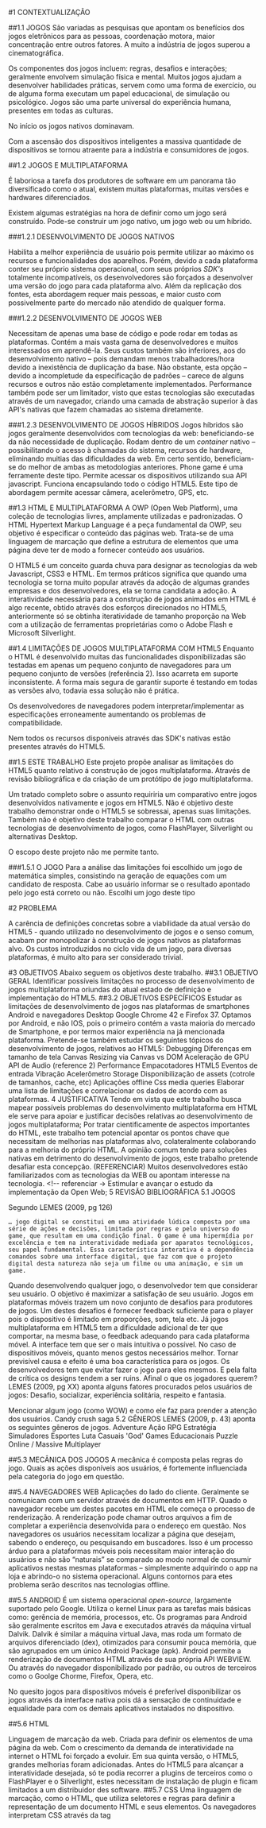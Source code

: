 #1  CONTEXTUALIZAÇÃO

##1.1  JOGOS
São variadas as pesquisas que apontam os benefícios dos jogos eletrônicos para as pessoas, coordenação motora, maior concentração entre outros fatores. A muito a indústria de jogos superou a cinematográfica.

<!-- estatísticas sobre os jogos -->


Os componentes dos jogos incluem: regras, desafios e interações; geralmente envolvem simulação física e mental. Muitos jogos ajudam a desenvolver habilidades práticas, servem como uma forma de exercício, ou de alguma forma executam um papel educacional, de simulação ou psicológico. Jogos são uma parte universal do experiência humana, presentes em todas as culturas.

No início os jogos nativos dominavam.

Com a ascensão dos dispositivos inteligentes a massiva quantidade de dispositivos se tornou atraente para a indústria e consumidores de jogos.

##1.2  JOGOS E MULTIPLATAFORMA

É laboriosa a tarefa dos produtores de software em um panorama tão diversificado como o atual, existem muitas plataformas, muitas versões e hardwares diferenciados.

Existem algumas estratégias na hora de definir como um jogo será construído. Pode-se construir um jogo nativo, um jogo web ou um híbrido.

###1.2.1  DESENVOLVIMENTO DE JOGOS NATIVOS

Habilita a melhor experiência de usuário pois permite utilizar ao máximo os recursos e funcionalidades dos aparelhos. Porém, devido a cada plataforma conter seu próprio sistema operacional, com seus próprios *SDK's* totalmente incompatíveis, os desenvolvedores são forçados a desenvolver uma versão do jogo para cada plataforma alvo. Além da replicação dos fontes, esta abordagem requer mais pessoas, e maior custo com possivelmente parte do mercado não atendido de qualquer forma.

###1.2.2  DESENVOLVIMENTO DE JOGOS WEB

Necessitam de apenas uma base de código e pode rodar em todas as plataformas.
Contém a mais vasta gama de desenvolvedores e muitos interessados em aprendê-la. Seus custos também são inferiores, aos do desenvolvimento nativo – pois demandam menos trabalhadores/hora devido a inexistência de duplicação da base.
Não obstante, esta opção – devido a incompletude da especificação de padrões – carece de alguns recursos e outros não estão completamente implementados. Performance também pode ser um limitador, visto que estas tecnologias são executadas através de um navegador, criando uma camada de abstração superior à das API's nativas que fazem chamadas ao sistema diretamente.

###1.2.3  DESENVOLVIMENTO DE JOGOS HÍBRIDOS
Jogos híbridos são jogos geralmente desenvolvidos com tecnologias da web: beneficiando-se da não necessidade de duplicação. Rodam dentro de um *container* nativo – possibilitando o acesso à chamadas do sistema, recursos de hardware, eliminando muitias das  dificuldades da web.
Em certo sentido, beneficiam-se do melhor de ambas as metodologias anteriores.
Phone game é uma ferramente deste tipo. Permite acessar os dispositivos utilizando sua API javascript. Funciona encapsulando todo o código HTML5. Este tipo de abordagem permite acessar câmera, acelerômetro, GPS, etc.

##1.3  HTML E MULTIPLATAFORMA
A OWP (Open Web Platform), uma coleção de tecnologias livres, amplamente utilizadas e padronizadas.  O HTML Hypertext Markup Language é a peça fundamental da OWP, seu objetivo é especificar o conteúdo das páginas web. Trata-se de uma linguagem de marcação que define a estrutura de elementos que uma página deve ter de modo a fornecer conteúdo aos usuários.

O HTML5 é um conceito guarda chuva para designar as tecnologias da web Javascript, CSS3 e HTML. Em termos práticos significa que quando uma tecnologia se torna muito popular através da adoção de algumas grandes empresas e dos desenvolvedores, ela se torna candidata a adoção.
A interatividade necessária para a construção de jogos animados em HTML é algo recente, obtido através dos esforços direcionados no HTML5, anteriormente só se obtinha iteratividade de tamanho proporção na Web com a utilização de ferramentas proprietárias como o Adobe Flash e Microsoft Silverlight.

##1.4  LIMITAÇÕES DE JOGOS MULTIPLATAFORMA COM HTML5
Enquanto o HTML é desenvolvido muitas das funcionalidades disponibilizadas são testadas em apenas um pequeno conjunto de navegadores para um pequeno conjunto de versões (referência 2). Isso acarreta em suporte inconsistente.  A forma mais segura de garantir suporte é testando em todas as versões alvo, todavia essa solução não é prática.

Os desenvolvedores de navegadores podem interpretar/implementar as especificações erroneamente aumentando os problemas de compatibilidade.

Nem todos os recursos disponíveis através das SDK's nativas estão presentes através do HTML5.

##1.5  ESTE TRABALHO
Este projeto propõe analisar as limitações do HTML5 quanto relativo á construção de jogos multiplataforma. Através de revisão bibliográfica e  da criação de um protótipo de jogo multiplataforma.

Um tratado completo sobre o assunto requiriria um comparativo entre jogos desenvolvidos nativamente e jogos em HTML5.
Não é objetivo deste trabalho demonstrar onde o HTML5 se sobressai, apenas suas limitações.
Também não é objetivo deste trabalho comparar o HTML com outras tecnologias de desenvolvimento de jogos, como FlashPlayer, Silverlight ou alternativas Desktop.

O escopo deste projeto não me permite tanto.

###1.5.1  O JOGO
Para a análise das limitações foi escolhido um jogo de matemática simples, consistindo na geração de equações com um candidato de resposta. Cabe ao usuário informar se o resultado apontado pelo jogo está correto ou não. Escolhi um jogo deste tipo


#2  PROBLEMA

A carência de definições concretas sobre a viabilidade da atual versão do HTML5 - quando utilizado no desenvolvimento de jogos e o senso comum, acabam por monopolizar à construção de jogos nativos as plataformas alvo.
Os custos introduzidos no ciclo vida de um jogo, para diversas plataformas, é muito alto para ser considerado trivial.

#3  OBJETIVOS
Abaixo seguem os objetivos deste trabalho.
##3.1  OBJETIVO GERAL
Identificar possíveis limitações no processo de desenvolvimento de jogos multiplataforma oriundas do atual estado de definição e implementação do HTML5.
##3.2  OBJETIVOS ESPECÍFICOS
Estudar as limitações de desenvolvimento de jogos nas plataformas de smartphones Android e navegadores Desktop Google Chrome 42 e Firefox 37. Optamos por Android, e não IOS, pois o primeiro contém a vasta maioria do mercado de Smartphone, e por termos maior experiência na já mencionada plataforma.
    Pretende-se também estudar os seguintes tópicos do desenvolvimento de jogos, relativos ao HTML5:
    Debugging
    Diferenças em tamanho de tela
    Canvas
     Resizing via Canvas vs DOM
     Aceleração de GPU
     API de Audio (reference 2)
    Performance
    Empacotadores HTML5
    Eventos de entrada
    Vibração
    Acelerômetro
    Storage
    Disponibilização de assets (cotrole de tamanhos, cache, etc)
    Aplicações offline
    Css media queries
Elaborar uma lista de limitações e correlacionar os dados de acordo com as plataformas.
 4  JUSTIFICATIVA
Tendo em vista que este trabalho busca mapear possíveis problemas do desenvolvimento multiplataforma em HTML ele serve para apoiar e justificar decisões relativas ao desenvolvimento de jogos multiplataforma;
Por tratar cientificamente de aspectos importantes do HTML, este trabalho tem potencial apontar os pontos chave que necessitam de melhorias nas plataformas alvo, colateralmente colaborando para a melhoria do próprio HTML.
A opinião comum tende para soluções nativas em detrimento do desenvolvimento de jogos, este trabalho pretende desafiar esta concepção. (REFERENCIAR)
Muitos desenvolvedores estão familiarizados com as tecnologias da WEB ou apontam interesse na tecnologia. <!-- referenciar →
Estimular e avançar o estudo da implementação da  Open Web;
 5  REVISÃO BIBLIOGRÁFICA
 5.1  JOGOS

Segundo LEMES (2009, pg 126)

    … jogo digital se constitui em uma atividade lúdica composta por uma série de ações e decisões, limitada por regras e pelo universo do game, que resultam em uma condição final. O game é uma hipermídia por excelência e tem na interatividade mediada por aparatos tecnológicos, seu papel fundamental. Essa característica interativa é a dependência comandos sobre uma interface digital, que faz com que o projeto digital desta natureza não seja um filme ou uma animação, e sim um game.

Quando desenvolvendo qualquer jogo, o desenvolvedor tem que considerar seu usuário. O objetivo é maximizar a satisfação de seu usuário.  Jogos em plataformas móveis trazem um novo conjunto de desafios para produtores de jogos. Um destes desafios é fornecer feedback suficiente para o player pois o dispositivo é limitado em proporções, som, tela etc. Já jogos multiplataforma em HTML5 tem a dificuldade adicional de ter que comportar, na mesma base, o feedback adequando para cada plataforma móvel.
A interface tem que ser o mais intuitiva o possível. No caso de dispositivos móveis, quanto menos gestos necessários melhor.
Tornar previsível causa e efeito é uma boa característica para os jogos.
Os desenvolvedores tem que evitar fazer o jogo para eles mesmos. E pela falta de crítica os designs tendem a ser ruins. Afinal o que os jogadores querem? LEMES (2009, pg XX) aponta alguns fatores procurados pelos usuários de jogos: Desafio, socializar, experiência solitária, respeito e fantasia.

Mencionar algum jogo (como WOW) e como ele faz para prender a atenção dos usuários.
Candy crush saga
 5.2  GÊNEROS
LEMES (2009, p. 43)  aponta os seguintes gêneros de jogos.
Adventure
Ação
RPG
Estratégia
Simuladores
Esportes
Luta
Casuais
'God' Games
Educacionais
Puzzle
Online / Massive Multiplayer

##5.3  MECÂNICA DOS JOGOS
A mecânica é composta pelas regras do jogo. Quais as ações disponíveis aos usuários, é fortemente influenciada pela categoria do jogo em questão.

##5.4  NAVEGADORES WEB
Aplicações do lado do cliente. Geralmente se comunicam com um servidor através de documentos em HTTP. Quado o navegador recebe um destes pacotes em HTML ele começa o processo de renderização. A renderização pode chamar outros arquivos a fim de completar a experiência desenvolvida para o endereço em questão.
Nos navegadores os usuários necessitam localizar a página que desejam, sabendo o endereço, ou pesquisando em buscadores. Isso é um processo árduo para a plataformas móveis pois necessitam maior interação do usuários e não são “naturais” se comparado ao modo normal de consumir aplicativos nestas mesmas plataformas – simplesmente adquirindo o app na loja e abrindo-o no sistema operacional. Alguns contornos para etes problema serão descritos nas tecnologias offline.

##5.5  ANDROID
É um sistema operacional *open-source*, largamente suportado pelo Google. Utiliza o kernel Linux para as tarefas mais básicas como: gerência de memória, processos, etc. Os programas para Android são geralmente escritos em Java e executados através da máquina virtual Dalvik.
Dalvik é similar a máquina virtual Java, mas roda um formato de arquivos diferenciado (dex), otimizados para consumir pouca memória, que são agrupados em um único Android Package (apk).
 Android permite a renderização de documentos HTML através de sua própria API WEBVIEW. Ou através do navegador disponibilizado por padrão, ou outros de terceiros como o Goolge Chorme, Firefox, Opera, etc.

No quesito jogos para dispositivos móveis é preferível disponibilizar os jogos através da interface nativa pois dá a sensação de continuidade e equalidade para com os demais aplicativos instalados no dispositivo.

##5.6  HTML

Linguagem de marcação da web. Criada para definir os elementos de uma página da web. Com o crescimento da demanda de interatividade na internet o HTML foi forçado a evoluir. Em sua quinta versão, o HTML5, grandes melhorias foram adicionadas. Antes do HTML5 para alcançar a interatividade desejada, só te podia recorrer a plugins de terceiros como o FlashPlayer e o Silverlight, estes necessitam de instalação de plugin e ficam limitados a um distribuidor des software.
##5.7  CSS
Uma linguagem de marcação, como o HTML,  que utiliza seletores e regras para definir a representação de um documento HTML e seus elementos.
Os navegadores interpretam CSS através da tag <style>.
Sua última versão, o CCS3, introduziu várias funcionalidades multiplataforma como media-queries que possibilitam regras para tamanhos de tela e Transformções 3D.ojjkk
Muitos navegadores também suportam aceleração de GPU (Graphis Process Unit) para elementos que tenham transformações 3d.
Flow de documento, ordem e posição em que os elementos tem que aparecer na página. Modelo de caixa o que encapsula o conteúdo em um elementos.

## 5.8  JAVASCRIPT
Todo o navegador atual contém um interpretador de javascript tornando-o portável.
Emacscript criado pela Netscape se tornou tão popular que foi abraçada pela W3C
Atualmente a linguagem de programação mais popular do mundo.
Javascript 6 trás conceitos de orientação à objetos.
Existem vários transpiladores para javacript que permitem a utilização de linguagens que evoluem mais rapidamente.
Na versão estável atual 5.1, é  uma linguagem que falha ao impressionar. Especialmente quando comparada com linguagens mais maduras como C++. O objetivo inicial do javascript nunca for para ser utilizada em projetos de grande escala.
Desenvolvedores superutilizam seus acerrtos.
Existem músitas ferramentas de desenvolvimento designadas para alivar as falhas do javascirpt como transpiladores.
Seu ciclo de desenvolvimento é demorado pois necessita da aprovação de muitas partes.
Tipicamente javascript é criado separadamente do html, através da tag <script>. Quando os navegadores encontram essa tag eles fazem a requisição para o servidor para intejetar o código no documento. Isso pode ser problemático para projetos que incluam vários scripts.

Javascript se tornou portável e isso é um componente chave no desenvolvimento de jogos.

##5.9  ALTERNATIVAS AO JAVASCRIPT
Abaixo segem algumas tecnologias que servem de alternativa ao Javascript.
###5.9.1  TYPESCRIPT
Conhecido como uma versão extendida do Javascript que compila para javascript normal. Isso significa que os desenvolvedores podem continuar escrevendo Javascript normalmente. Typescript oferece classes, interfaces e módulos. 
###5.9.2  DART
Goolge. DartVM é uma máquina virtual que está embebido no google-chrome. Significante melhorias em perfomance quando comparado ao Javascript. Existe o dart2js que compila código em dart para javascript.

##5.10  DOCUMENT OBJECT MODEL (DOM)
É uma plataforma e interface agnóstica a linguagem que permite os programas e scripts dinamicamente acessar e atualizar o conteúdo, estrutura e estilo de docuemntos. Pode ser novamente processado e o resultado aparecer na tela. O navegador cria um DOM quando ele processa os elementos e tags encontrados em um documento HTML.Gmail é uma aplicação de única página (single-page) que se baseia fortemente no DOM para gerar conteúdo dinâmico e interativo oferecido pelo DOM.

##5.11  CANVAS

A nova tag <canvas> define um layer gráfico em documentos HTML que pode ser desenhado através de Javascript.
Permite desenhar diagramas, gráficos e animações [7]. É baseado em bitmap.
O suporte ainda é escasso.
Muitas vezes lento. Algumas soluções tentam arrumar isso através da utilização de GPU.
Apache Cordovautliza o FastCanvas.

CocoonJS é uma aplicativo híbrido que preenche a fraca implementação de OPENGL nos dispositivos móveis possibilitando se desenvolver em WEBGL.
##5.12  WEBGL
Baseado no OpenGL
Web GL não foi utilizada no trabalho apesar de ser de grande relevância no processo de jogos pois ainda não está completamente especificada e a diciculdade e escopo do projeto aumentariam muito se tivessem de incluir um jogos 3D.
Versão da especificação atual?
##5.13  VIDEO
##5.14  AUDIO
Audio é um componente vital para oferecer grande satisfação aos usuários de jogos. Provê feedback e imerge o usuário. Efeitos de som e música podem servir como mecanismo. Jogadores tem baixa tolerância a volume, deve ser utilizado com cautela.
###5.14.1  TAG AUDIO
A tag <audio> define um som dentro de um docuemento html. Quando o o elemento é renderizado pelos navegadores, ele carrega o conteúdo que pode ser reproduzido pelo player de audio do navegador. Existem múitas discrepâncias entre os formados aceitaveis pelos navegadores. È um tanto limitada quanto comparada ao aúdio de múltiplos canais disponibilizados por SDKs nativas.
###5.14.2  API DE AUDIO
É uma interface de audio experimental para Javascript. Provê maior flexibilidade na manipulação de audio. Essa tecnologia é muito mais nova do que a tag audio.
FORMATOS DE ÁUDIO
##5.15  CAMERA
##5.16  ENTRADA DE COMANDOS
Na construção da grande maioria dos jogos é muitas vezes imprescindível alta flexibilidade na gestão de entrada de dados. Este fator muito se amplia na criação de jogos multiplataforma, seja através de teclado, tela sensível ou sensor de movimentos, o importante é oferecer a melhor experiência possível por plataforma. O HTML5 trata todos estes casos abstratamente na forma de eventos, os quais podem ser escutados através de listeners. Os eventos básicos são: keydown (tecla baixa), keyup (tecla solta) e keypress (tecla pressionada).

Para detectar suporte aos mais variados recursos do HTML5 no browser do cliente existem duas possibilidades. Pode-se implementar testes para cada funcionalidade utilizada abordando os detalhes de implementação de cada uma ou então fazer uso de alguma biblioteca especializada neste processo, o Modernizr é uma opção open-source deste tipo de biblioteca, este gera uma lista de booleanos sobre grande variedade dos recursos HTML5, dentre estes, geolocalização, canvas, áudio, vídeo e local storage.
##5.17  CACHE
Applicações offline.
Algumas tecnologias desta classe são:
##5.18  OFFLINE E ARMAZENAMENTO
###5.18.1  LOCAL STORAGe
Também conhecido como WebStorage na especificação do HTML5. Provê uma forma de armazenar os dados como chave-valor dentro do navegador. Os dados são persistido mesmo que o navegador seja fechado.
###5.18.2  WEB SQL
Simplesmente um banco de dados SQLite embebido no navegador. Permite tabelas relacionais. O tamanho padrão do banco de dados é 5Mbytes e pode ser extendido pelo usuário.

##5.19  RECURSOS NATIVOS ATUALMENTE INDISPONíVEIS PARA O HTML5
- Suporte à câmera;
- Suporte à calendário;
##5.20  DEBUG
###5.20.1  WEINRE
Debugger remoto depreciado.
 5.21  TECNOLOGIAS POLYFILL
Acarretando assim, que muitos browsers não implementam algumas funcionalidades, completa ou parcialmente especificadas, daí surge a necessidade dos polyfills (tecnologias de preenchimento de lacunas) para implementar estas camadas.

Uma das soluções mais promissoras polyfill é o PhoneGap ou Apache Cordova, esta ferramenta é open-source e possibilita utilizar de inúmeros recursos de hardware da grande maioria das produtoras de dispositivos móveis.
##5.22  FERRAMENTAS
###5.22.1  NODEJS
Permite rodar Javascript fora do browser. Utiliza um modelo dirigido à eventos sem bloqueio, tornando-o rápido e eficiente.
###5.22.2  SISTEMAS DE BUILDING
Aquivos javascript são requisitados do servidor assincronamente. Isso pode levar a tempos de requição pouco desejáveis. Uma saída seria escrever o código em apenas um arquivo mais isso leva a gerência de código bagunçada. A saída mais comum entre desenvolvedores é utiliza ruma ferramenta que junta todos os arquivos e disponibiliza apenas um para o usuário.
###5.22.3  GRUNT
Aplica as modificações separadamente em cada arquivo.
###5.22.4  GULP
Utiliza o conceito de streams para aplicar todas as modificações sobre um arquivo de uma vez só.
Minify, obfuscation
###5.22.5  SOURCE MAPS
Para encontrar os arquivos minificados a fim de ajudar o desenvolvedor a debugar a aplicação.
###5.22.6  MINIFY
Remover caracteres desnecessários do javascript como espaços vazios, diminuindo o tamanho dos nomes, fazendo o tempo de loading diminuir.
###5.22.7  GERENCIADORES DE PACOTES
###5.22.8  BOWER
Package manager para a web
###5.22.9  NPM
Package manager para o NODE
##5.23  DISPONIBILIZAÇÂO DA APLICAÇÂO
Links com manifestos

###5.23.1  INSTALAÇÃO
Este método é benéfico pois possibilita ao usuário a mesma experiência ao adquirir uma aplicação normal. Este tipo de aplicação é comummente referido como "híbrido".

####5.23.1.1  CROSSWALK
Crosswalk empacota os fontes juntamente com uma versão do Chromium, a versão open-source do Google-Chrome. Isso faz com que o software se comporte da mesma forma para todas as versões de dispositivos Android.
####5.23.1.2  PHONEGAP

###5.23.2  PHONEGAP CLOUD
Este serviço possibilita que se faça upload de um arquivo compactado contendo os fontes – ou apontando para um repositório no github – que no tempo desta pesquisa não estava funcionando; e se gere o APK para o android nativamente.
###5.24  O JOGO
Devido ao fato deste trabalho explorar as limitações dos jogos em HTML5, optei por evitar a utilização de plugins e ferramentas de terceiros que pudessem ocultar alguma limitação.
Escolhi a simplicidade para não precisar ficar muito tempo aprendendo as coisas em detrimento do refinamento da pesquisa.

A mecânica

O jogo consiste em simplesmente em uma tela que apresenta equações e um possível resultado. Cabe ao jogador decidir se o resultado está certo ou errado. O tempo é um fator levado em consideração, quão mais rápido o jogador acertar se a afirmação está correta ou não, mais pontos ele receberá.

Argumentos à favor da escolha do game:
Tem porfundidade, permite a adição de novos recursos no futuro;
É facilmente traduzível em tamanhos de telas difrentes e tipos de entrada de dados diferentes;


###5.24.1  IMPLEMENTAÇÃO
Não tenho grande experiência com o desenvolvimento de jogos nem com o desenvolvimento em HTML5. Também para não interferir na pesquisa busquei não me distanciar do que é considerado padrão em ferramentas e métodos.
Comecei escrevendo o aplicativo para o Navegador do desktop pois era o que estava mais acessível no momento. Mais tarde descobri que de fato é assim que de desnvolve.

##5.25  FEEDBACK
#6  TRABALHOS SIMILARES
(Referência 2) Faz uma revisão de aspectos do HTML5 através da construção de um jogo. O autor foca muito nos aspectos de criação de jogos e feedback do desenvolvimento. Troca de tecnologias e não especificamente nas limitações conforme o meu trabalho. Em outras palavras seu escopo é mais genérico e não tão preciso quanto este

#7  METODOLOGIA
    
O primeiro passo consiste em definir as plataformas alvo do trabalho; devem ser plataformas mercadologicamente relevantes ao desenvolvimento de jogos, que possibilitem a criação de aplicativos em HTML e que acentuem o antagonismo de características.
Segue-se com a construção de uma lista com os recursos relevantes aos jogos que, empiricamente, sofrem ou são comummente ligados à limitações multiplataforma. Segue-se uma pesquisa para aprofundar teoricamente cada um dos recursos, possivelmente elegendo novos.
Com um baseamento teórico substancial, o próximo passo é a criação do protótipo de um jogo multiplataforma que utilize recursos potencialmente limitados. Para ser considerado pronto, o protótipo deve ser testado, e estar funcional, com adaptações ou não, em cada uma das plataformas alvo definidas.
Com o protótipo concebido, o passo que segue é a enumeração, e descrição das limitações detectadas no processo de desenvolvimento e testes do jogo. Este detalhamento deve responder as seguintes perguntas:

Quais as limitações foram encontradas no jogo?
Em quais plataformas?
Sob quais circunstâncias?
As limitações puderam ser contornadas?
Algum efeito colateral das limitações no jogo?
Qual a categoria do problema: usabilidade, funcionalidade, manutibilidade, portabilidade ou performance? (segundo ISO)


#8  RESULTADOS
Abaixo constam as limitações encontradas durante a pesquisa e concepção do jogo
##8.1  LIMITAÇÕES
1.  VERSÕES
A grande maioria dos dispositivos atualmente no mercado utilizam obsoletas de seus softwares. Isso dificulta o desenvolvimento. Se a tecnologia de tradução para o browser utilizar o a classe Webview do Android - como o Apache cordova faz - as versões mais antigas podem ser penalizadas com problemas de performance ou falta de recursos.

2. OFFLINE

Refresh duplo para ver assets cacheados. Ver: http://buildnewgames.com/game-asset-management/

3. AUDIO
Api de som quebra quando executado diversas vezes.
Os navegadores variam na disponibilização de formatos aceitáveis
Somente um áudio pode ser tocado no Navegador do Android
Não é possível trocar o volume no IOS.  
Alguns navegadores favorecem formatos ogg (vorbis) e outros, como o Safari, favorecem o MP3.
3. VIDEO
Codecs
4. ASSETS

Trafegar muitos assets deixa o sistema lento.

 Contorno
Utilizando páginas de carregamento e/ou cache;

5. UI

É muito custoso desenvolver uma interfaces que pareçam nativas para cada dispositivo sem a utilização de plugins e ferramentas especializadas.
Em termos gerais, trabalhar com proporções é positivo. Não obstante há casos, como o dos botões de certo e errado que a proporções ficam exageradas, nesses casos a utilizada de max-width é uma solução conveniente.   

6. PERFORMANCE

ACELERAÇÂO DE GPU
7. Acelerômetro

8. IMPLEMENTAÇÃO INCONSISTENTE DE APIs

9.  TAMANHO DE TELA
Em alguns casos o tamanho das telas pode ser um fator limitante – como no caso de jogos de estratégia. Jogadores com telas menores podem sair em desvantagem.
9.  CAMERA


Falar sobre câmera.


Limitação
Desktop/Firefox
Desktop/Google Chrome
Smatphone/Android













#9  CONCLUSÕES
Não pude testar todos os métodos e ferramentas e versões à disposição, um trabalho completo demandaria esforços conjuntos de muitos indivíduos ou um período de tempo bem mais extenso. Se uma empresa deseja produzir jogos nativos elas precisarão de vários desenvolvedores. Eu sozinho fui capaz de produzir um jogo em tempo razoável trabalhando apenas com a plataforma web.

Por não utilizar frameworks e bibliotecas estou me distanciando dos casos da vida real.
Só poderemos considerar o HTML como uma jjkkespecificação pronta quando for possível fazer tudo o que se faz nativamente com os dispositivos através de uma API web padronizada.

##9.1  TRABALHOS FUTUROS
EMACSCRIPT 7


#10  CRONOGRAMA
O cronograma foi especificado de acordo com o detalhado na metodologia, suas datas estão especificadas de acordo com dias úteis disponíveis no calendário.
Etapa
Indicador físico
Previsão


Início
Término
1. Pesquisa explanatória sobre o estado da arte das tecnologias e conceitos.
Documento
12/08
30/08
2. Identificar as tecnologias que melhor satisfazem as necessidades do projeto.
Documento
01/09
02/09
3. Análise do jogo
Documento
02/09
17/09
4. Construção de protótipo
Documento, Software
17/09
10/10
5. Construção de versão final
Documento, Software
10/10
30/10
7. Exportação dos binários específicos de plataforma
Software
1/11
2/11
8. Disponibilização da aplicação online
- 
2/11
3/11
9. Levantamento das experiências obtidas como HTML5, e especificidades da implementação do controle de movimento e da interface de usuário.
Documento
4/11
7/11
10. Criação de comparativo de usuabilidade dentre as plataformas
Documento
7/11
15/11
11.  Análise dos resultados e conclusões
Documento
15/11
30/11
Escrita do TCC
Documento
12/08
05/12

#BIBLIOGRAFIA
LEMES, David Oliveira. Games independentes. Pontifícia Universidade Católica de São Paulo 2009.

Referência 3 é uma ótima fonte de explicação de como tecnologias relacionadas ao assunto funcionam.

Referência 2 é uma ótimo trabalho para pegar ideias sobre como escrever as coisas.

Referência 7 is  a good font from feature detection systems.

HTML5: A blessing or a curse
http://www.develop-online.net/tools-and-tech/html5-a-blessing-or-a-curse/0117393

5 common mistakes that html5 developers make
http://www.toptal.com/html5/top-5-mistakes-that-html5-developers-make

#GLOSSÁRIO
API - 

#ANEXOS

 10.1  CONVERSORES PARA HTML5
Além da possibilidade de escrever em HTML, pode-se optar pela alternativa de utilizar-se um conversor de linguagens.

 10.2  METODOLOGIA DE DESENVOLVIMENTO DE SOFTWARE PARA A CONSTRUÇÃO DE GAMES

Como o jogo é um software complexo demanda-se a utilização de metodologias de engenharia de software, dentre os processos de software mais conhecidos academicamente destacamos:

- OpenUP: este é bem detalhado e de característica iterativa e incremental. Gerando assim, um levantamento mais apurado dos riscos, requisitos e outros detalhes do sistema e a criação incremental do sistema, com requisitos maleáveis;
- Cascata: processo antigo, caracteriza-se por ser pouco maleável aos requisitos mapeados posteriormente ao processo de análise;
- Processo ágil - SCRUM: sua utilização é flexível e sendo um método ágil especifica pouca documentação, ou como dizem, somente a documentação necessária, este processo é bem conhecido e aceito na comunidade de desenvolvimento de software. Suas principais características são: divisão do processo de desenvolvimento através uma série de iterações chamadas sprints. Cada sprint consiste tipicamente em duas a quatro semanas. É bem aplicado a projetos que mudam constantemente e que demandam rápidas adaptações;
- Processo ágil – XP: tem muitas características similares ao SCRUM por este também ser um processo ágil. Dentre suas especifidades destaca-se: versões frequentes, pequenos ciclos de desenvolvimento que buscam aumentar a produtividade, introduzem checkpoints onde os clientes podem agregar novas funcionalidades;

 10.3  AMBIENTES PARA DESENVOLVIMENTO HTML5

Na pesquisa efetuada sobre estes frameworks full stack foram identificadas as seguintes tecnologias:
    - segundo (PRADO, 2012) o GWT é um framework essencialmente para o lado do cliente (client side) e dá suporte à comunicação com o servidor através de RPCs Remote Procedure Calls (ou procedimento de chamadas remotas). Ele não é um framework para aplicações clássicas da web, pois deixa a implementação da aplicação web parecida com implementações em desktop. Este é utilizado em muitos produtos de grande porte como o Google Adwords e Google Wallet. Outra característica interessante é que a plataforma opera sobre a licença Apache versão 2;
    - construct 2 -  é um editor na nuvem focado para usuários sem conhecimento prévio em programação orientado a comportamento;
    - PlayCanvas - é uma plataformas para a construção de jogos 3D na nuvem, desenvolvida com foco em performance. Permite a hospedagem, controle de versão e publicação dos aplicativos nela criados, possibilita também a importação de modelos 3D de softwares populares como: Maya, 3ds Max e Blender;
    - o ambiente HTML5 Development Environment (ambiente de desenvolvimento HTML5) da Intel, este fornece uma solução na nuvem, completa para o desenvolvimento em plataforma cruzada, com serviços de empacotamento, serviços para a criação e testes de aplicativos com montagem de interfaces drag and drop (Intex XDK) e bibliotecas para a construção de jogos utilizando aceleração de hardware, o que garante até duas vezes mais performance que aplicativos mobile baseados em Web tradicionais. Esta solução é free, open source e funciona  através de um plugin para o Google Chrome, ou seja, o desenvolvimento também é multiplataforma e devido ao fato de os binários ficarem hospedados na nuvem, possibilitou a  Intel criar compiladores para cada uma das plataformas disponibilizadas pelo PhoneGap, que é o framework polyfill utilizado na solução.

 10.4  HTTP

##FRAMEWORKS DE DESENVOLVIMENTO DE JOGOS EM HTML5;


 10.5  FRAMEWORKS PARA DESENVOLVIMENTO DE JOGOS HTML5
Com o intuito de simplificar o processo para os desenvolvedores, auxiliando-os a focarem-se apenas nas soluções que estão desenvolvendo, foram criados os frameworks para desenvolvimento de jogos. Não obstante, o intuito deste trabalho é desenvolver um jogo sem auxilio de frameworks pois estes muitas vezes escondem possíveis limitações, desenvolvendo *workaroundslog* próprios.
- enchant.js: dentre suas funcionalidades constam: orientação à objetos, orientado à eventos, contém um motor de animação, suporta WebGL e Canvas, etc;
- three.js: considerada leve, renderiza WebGL e Canvas, arquitetura procedural;
- quintus: bom para plataformas 2D
- limeJs: bom para 2d

 10.6  INTERFACE E ESCOLHAS DE DESIGN
Mobile first
